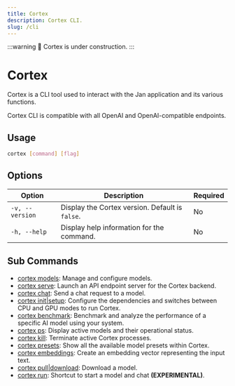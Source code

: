 ```yaml
---
title: Cortex
description: Cortex CLI.
slug: /cli
---
```


:::warning
🚧 Cortex is under construction.
:::

# Cortex

Cortex is a CLI tool used to interact with the Jan application and its various functions.

<Callout type="info">
Cortex CLI is compatible with all OpenAI and OpenAI-compatible endpoints.
</Callout>

## Usage

```bash
cortex [command] [flag]
```

## Options

| Option               | Description                                | Required |
|----------------------|--------------------------------------------|-------------------|
| `-v, --version`      | Display the Cortex version. Default is `false`.  | No          |
| `-h, --help`         | Display help information for the command.    | No          |


## Sub Commands

- [cortex models](/docs/cli/models): Manage and configure models.
- [cortex serve](/docs/cli/serve): Launch an API endpoint server for the Cortex backend.
- [cortex chat](/docs/cli/chat): Send a chat request to a model.
- [cortex init|setup](/docs/cli/init): Configure the dependencies and switches between CPU and GPU modes to run Cortex.
- [cortex benchmark](/docs/cli/benchmark): Benchmark and analyze the performance of a specific AI model using your system.
- [cortex ps](/docs/cli/ps): Display active models and their operational status.
- [cortex kill](/docs/cli/kill): Terminate active Cortex processes.
- [cortex presets](/docs/cli/presets): Show all the available model presets within Cortex.
- [cortex embeddings](/docs/cli/embeddings): Create an embedding vector representing the input text.
- [cortex pull|download](/docs/cli/pull): Download a model.
- [cortex run](/docs/cli/run): Shortcut to start a model and chat **(EXPERIMENTAL)**.
